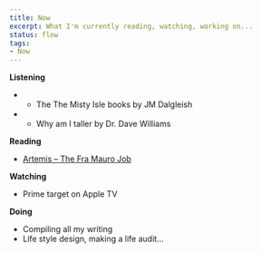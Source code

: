 ```yaml
---
title: Now
excerpt: What I'm currently reading, watching, working on...
status: flow
tags:
- Now
---
```


**Listening**
- * The The Misty Isle books by JM Dalgleish   
- * Why am I taller by Dr. Dave Williams

**Reading**
- [Artemis – The Fra Mauro Job](https://unrealizedreality.wordpress.com/2022/04/25/artemis-the-fra-mauro-job/)

**Watching**
- Prime target on Apple TV

**Doing**
- Compiling all my writing   
- Life style design, making a life audit...